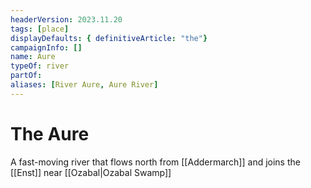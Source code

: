 ```yaml
---
headerVersion: 2023.11.20
tags: [place]
displayDefaults: { definitiveArticle: "the"}
campaignInfo: []
name: Aure
typeOf: river
partOf:
aliases: [River Aure, Aure River]
---
```

# The Aure

A fast-moving river that flows north from [[Addermarch]] and joins the [[Enst]] near [[Ozabal|Ozabal Swamp]]